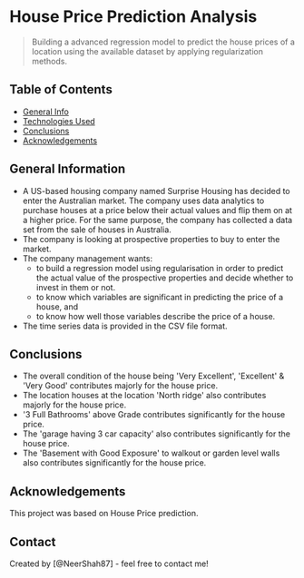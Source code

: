 # House Price Prediction Analysis
> Building a advanced regression model to predict the house prices of a location using the available dataset by applying regularization methods.


## Table of Contents
* [General Info](#general-information)
* [Technologies Used](#technologies-used)
* [Conclusions](#conclusions)
* [Acknowledgements](#acknowledgements)


## General Information
- A US-based housing company named Surprise Housing has decided to enter the Australian market. The company uses data analytics to purchase houses at a price below their actual values and flip them on at a higher price. For the same purpose, the company has collected a data set from the sale of houses in Australia.
- The company is looking at prospective properties to buy to enter the market.
- The company management wants:
   - to build a regression model using regularisation in order to predict the actual value of the prospective properties and decide whether to  invest in them or not.
   - to know which variables are significant in predicting the price of a house, and
   - to know how well those variables describe the price of a house.
- The time series data is provided in the CSV file format.


## Conclusions
- The overall condition of the house being 'Very Excellent', 'Excellent' & 'Very Good' contributes majorly for the house price.
- The location houses at the location 'North ridge' also contributes majorly for the house price.
- '3 Full Bathrooms' above Grade contributes significantly for the house price.
- The 'garage having 3 car capacity' also contributes significantly for the house price.
- The 'Basement with Good Exposure' to walkout or garden level walls also contributes significantly for the house price.

## Acknowledgements
This project was based on House Price prediction.


## Contact
Created by [@NeerShah87] - feel free to contact me!
